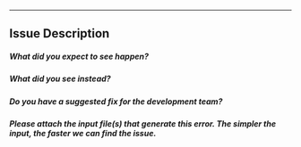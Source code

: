 --------
Issue Description
--------
##### What did you expect to see happen?


##### What did you see instead?


##### Do you have a suggested fix for the development team?


##### Please attach the input file(s) that generate this error.  The simpler the input, the faster we can find the issue.


